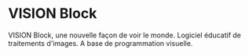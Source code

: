 # VISION Block

VISION Block, une nouvelle façon de voir le monde. 
Logiciel éducatif de traitements d'images. A base de programmation visuelle.
